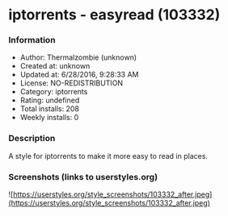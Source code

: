 # iptorrents - easyread (103332)

### Information
- Author: Thermalzombie (unknown)
- Created at: unknown
- Updated at: 6/28/2016, 9:28:33 AM
- License: NO-REDISTRIBUTION
- Category: iptorrents
- Rating: undefined
- Total installs: 208
- Weekly installs: 0


### Description
A style for iptorrents to make it more easy to read in places.


### Screenshots (links to userstyles.org)
![https://userstyles.org/style_screenshots/103332_after.jpeg](https://userstyles.org/style_screenshots/103332_after.jpeg)


